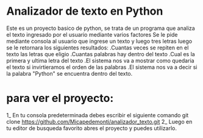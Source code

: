 # Analizador de texto en Python
Este es un proyecto basico de python, se trata de un programa que analiza el texto ingresado por el usuario mediante varios factores
Se le pide mediante consola al usuario que ingrese un texto y luego tres letras luego se le retornara los siguientes resultados:
.Cuantas veces se repiten en el texto las letras que eligio
.Cuantas palabras hay dentro del texto
.Cual es la primera y ultima letra del texto
.El sistema nos va a mostrar como quedaria el texto si invirtieramos el orden de las palabras
.El sistema nos va a decir si la palabra "Python" se encuentra dentro del texto.

# para ver el proyecto:
1_ En tu consola predeterminada debes escribir el siguiente comando git clone https://github.com/Micapedemonti/analizador_texto.git
2_ Luego en tu editor de busqueda favorito abres el proyecto y puedes utilizarlo.


